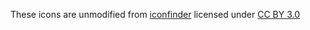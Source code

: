 These icons are unmodified from [iconfinder](https://www.iconfinder.com/iconfinder) licensed under [CC BY 3.0](https://creativecommons.org/licenses/by/3.0/)
